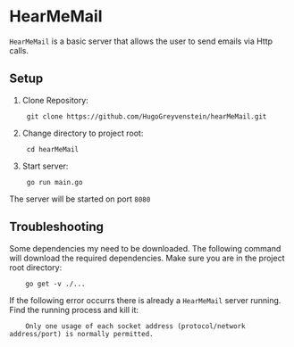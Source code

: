 # HearMeMail

`HearMeMail` is a basic server that allows the user to send emails via Http calls.

## Setup

1. Clone Repository:

        git clone https://github.com/HugoGreyvenstein/hearMeMail.git
2. Change directory to project root:

        cd hearMeMail
3. Start server:
    
        go run main.go
 The server will be started on port `8080`
        

## Troubleshooting

Some dependencies my need to be downloaded. 
    The following command will download the required dependencies. 
    Make sure you are in the project root directory:
    
        go get -v ./...
        
If the following error occurrs there is already a `HearMeMail` server running.
    Find the running process and kill it:
    
        Only one usage of each socket address (protocol/network address/port) is normally permitted.

